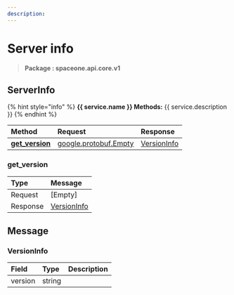 ```yaml
---
description:  
---
```

# Server info

>  **Package : spaceone.api.core.v1**

## ServerInfo

{% hint style="info" %}
**{{ service.name }} Methods:**
{{ service.description }}
{%  endhint %}


| Method | Request | Response |
| :----- | :-------- | :-------- |
| [**get_version**](server-info.md#get_version)| [google.protobuf.Empty](https://github.com/protocolbuffers/protobuf/blob/master/src/google/protobuf/empty.proto)|   [VersionInfo](server-info.md#versioninfo) | 
 

 
### get_version


| Type | Message |
| :--- | :--- |
| Request | [Empty] |
| Response |  [VersionInfo](server-info.md#versioninfo)  |


## 

## Message

### VersionInfo
| Field | Type |  Description |
| :--- | :--- | :--- |
| version |string | |
